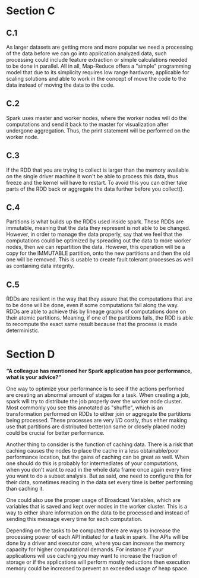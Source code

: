 # Section C

## C.1
As larger datasets are getting more and more popular we need a processing of the data before we can go into application analyzed data, such processing could include feature extraction or simple calculations needed to be done in parallel. All in all, Map-Reduce offers a "simple" programming model that due to its simplicity requires low range hardware, applicable for scaling solutions and able to work in the concept of move the code to the data instead of moving the data to the code. 

## C.2 
Spark uses master and worker nodes, where the worker nodes will do the computations and send it back to the master for visualization after undergone aggregation. Thus, the print statement will be performed on the worker node.

## C.3
If the RDD that you are trying to collect is larger than the memory available on the single driver machine it won't be able to process this data, thus freeze and the kernel will have to restart. To avoid this you can either take parts of the RDD back or aggregate the data further before you collect(). 

## C.4
Partitions is what builds up the RDDs used inside spark. These RDDs are immutable, meaning that the data they represent is not able to be changed. However, in order to manage the data properly, say that we feel that the computations could be optimized by spreading out the data to more worker nodes, then we can repartition the data. However, this operation will be a copy for the IMMUTABLE partition, onto the new partitions and then the old one will be removed. This is usable to create fault tolerant processes as well as containing data integrity.

## C.5
RDDs are resilient in the way that they assure that the computations that are to be done will be done, even if some computations fail along the way. RDDs are able to achieve this by lineage graphs of computations done on their atomic partitions. Meaning, if one of the partitions fails, the RDD is able to recompute the exact same result because that the process is made deterministic. 

# Section D
__“A colleague has mentioned her Spark application has poor performance, what is your advice?”__

One way to optimize your performance is to see if the actions performed are creating an abnormal amount of stages for a task. When creating a job, spark will try to distribute the job properly over the worker node cluster. Most commonly you see this annotated as "shuffle", which is an transformation performed on RDDs to either join or aggregate the partitions being processed. These processes are very I/O costly, thus either making use that partitions are distributed better(on same or closely placed node) could be crucial for better performance. 

Another thing to consider is the function of caching data. There is a risk that caching causes the nodes to place the cache in a less obtainable/poor performance location, but the gains of caching can be great as well. When one should do this is probably for intermediates of your computations, when you don't want to read in the whole data frame once again every time you want to do a subset analysis. But as said, one need to configure this for their data, sometimes reading in the data set every time is better performing than caching it. 

One could also use the proper usage of Broadcast Variables, which are variables that is saved and kept over nodes in the worker cluster. This is a way to either share information on the data to be processed and instead of sending this message every time for each computation.

Depending on the tasks to be computed there are ways to increase the processing power of each API initiated for a task in spark. The APIs will be done by a driver and executor core, where you can increase the memory capacity for higher computational demands. For instance if your applications will use caching you may want to increase the fraction of storage or if the applications will perform mostly reductions then execution memory could be increased to prevent an exceeded usage of heap space.

